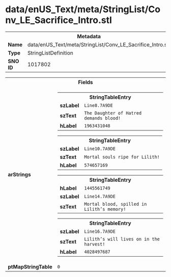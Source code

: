 <h1>data/enUS_Text/meta/StringList/Conv_LE_Sacrifice_Intro.stl</h1><table><tr><th colspan="100%">Metadata</th></tr><tr><td><b>Name</b></td><td>data/enUS_Text/meta/StringList/Conv_LE_Sacrifice_Intro.stl</td></tr><tr><td><b>Type</b></td><td>StringListDefinition</td></tr><tr><td><b>SNO ID</b></td><td>1017802</td></tr></table>

<table><tr><th colspan="100%">Fields</th></tr><tr><td><b>arStrings</b></td><td><table><tr><th colspan="100%">StringTableEntry</th></tr><tr><td><b>szLabel</b></td><td><code>Line8.7A9DE</code></td></tr><tr><td><b>szText</b></td><td><code>The Daughter of Hatred demands blood!</code></td></tr><tr><td><b>hLabel</b></td><td><code>1963431048</code></td></tr></table>


<table><tr><th colspan="100%">StringTableEntry</th></tr><tr><td><b>szLabel</b></td><td><code>Line10.7A9DE</code></td></tr><tr><td><b>szText</b></td><td><code>Mortal souls ripe for Lilith!</code></td></tr><tr><td><b>hLabel</b></td><td><code>574657169</code></td></tr></table>


<table><tr><th colspan="100%">StringTableEntry</th></tr><tr><td><b>hLabel</b></td><td><code>1445561749</code></td></tr><tr><td><b>szLabel</b></td><td><code>Line14.7A9DE</code></td></tr><tr><td><b>szText</b></td><td><code>Mortal blood, spilled in Lilith’s memory!</code></td></tr></table>


<table><tr><th colspan="100%">StringTableEntry</th></tr><tr><td><b>szLabel</b></td><td><code>Line16.7A9DE</code></td></tr><tr><td><b>szText</b></td><td><code>Lilith’s will lives on in the harvest!</code></td></tr><tr><td><b>hLabel</b></td><td><code>4028497687</code></td></tr></table>


</td></tr><tr><td><b>ptMapStringTable</b></td><td><code>0</code></td></tr></table>

